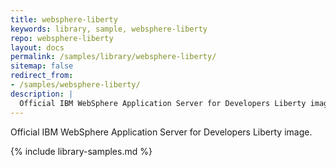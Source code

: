 ```yaml
---
title: websphere-liberty
keywords: library, sample, websphere-liberty
repo: websphere-liberty
layout: docs
permalink: /samples/library/websphere-liberty/
sitemap: false
redirect_from:
- /samples/websphere-liberty/
description: |
  Official IBM WebSphere Application Server for Developers Liberty image.
---
```


Official IBM WebSphere Application Server for Developers Liberty image.


{% include library-samples.md %}
